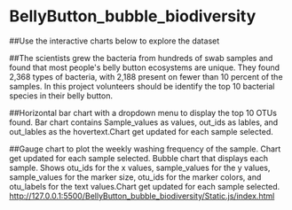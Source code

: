 # BellyButton_bubble_biodiversity
##Use the interactive charts below to explore the dataset

##The scientists grew the bacteria from hundreds of swab samples and found that most people's belly button ecosystems are unique. They found 2,368 types of bacteria, with 2,188 present on fewer than 10 percent of the samples. In this project volunteers should be identify the top 10 bacterial species in their belly button.

##Horizontal bar chart with a dropdown menu to display the top 10 OTUs found. Bar chart contains Sample_values as values, out_ids as lables, and out_lables as the hovertext.Chart get updated for each sample selected.

##Gauge chart to plot the weekly washing frequency of the sample. Chart get updated for each sample selected.
Bubble chart that displays each sample. Shows otu_ids for the x values, sample_values for the y values, sample_values for the marker size, otu_ids for the marker colors, and otu_labels for the text values.Chart get updated for each sample selected.
http://127.0.0.1:5500/BellyButton_bubble_biodiversity/Static.js/index.html
